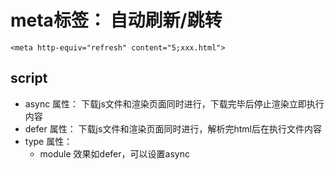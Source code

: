 # meta标签： 自动刷新/跳转

```
<meta http-equiv="refresh" content="5;xxx.html">
```

## script
* async 属性： 下载js文件和渲染页面同时进行，下载完毕后停止渲染立即执行内容
* defer 属性： 下载js文件和渲染页面同时进行，解析完html后在执行文件内容
* type 属性： 
    * module 效果如defer，可以设置async
